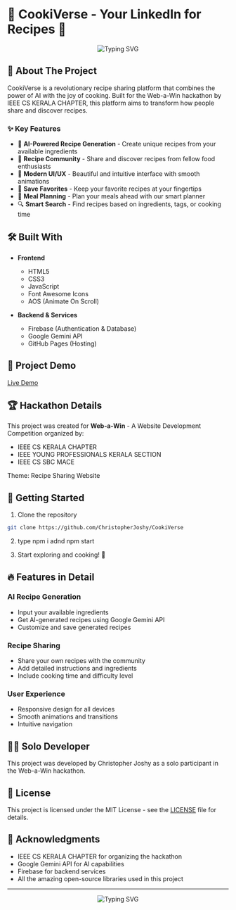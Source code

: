 # 🍳 CookiVerse - Your LinkedIn for Recipes 🥘

<div align="center">
  <img src="https://readme-typing-svg.herokuapp.com?font=Fira+Code&weight=500&size=40&pause=1000&color=FF6B6B&center=true&vCenter=true&random=false&width=600&height=100&lines=Share+%7C+Discover+%7C+Create" alt="Typing SVG" />
</div>

## 🚀 About The Project

CookiVerse is a revolutionary recipe sharing platform that combines the power of AI with the joy of cooking. Built for the Web-a-Win hackathon by IEEE CS KERALA CHAPTER, this platform aims to transform how people share and discover recipes.

### ✨ Key Features

- 🤖 **AI-Powered Recipe Generation** - Create unique recipes from your available ingredients
- 👥 **Recipe Community** - Share and discover recipes from fellow food enthusiasts
- 📱 **Modern UI/UX** - Beautiful and intuitive interface with smooth animations
- 🔖 **Save Favorites** - Keep your favorite recipes at your fingertips
- 📅 **Meal Planning** - Plan your meals ahead with our smart planner
- 🔍 **Smart Search** - Find recipes based on ingredients, tags, or cooking time

## 🛠️ Built With

- **Frontend**
  - HTML5
  - CSS3
  - JavaScript
  - Font Awesome Icons
  - AOS (Animate On Scroll)

- **Backend & Services**
  - Firebase (Authentication & Database)
  - Google Gemini API
  - GitHub Pages (Hosting)

## 🎯 Project Demo

[Live Demo](https://cookiverse.onrender.com/)

## 🏆 Hackathon Details

This project was created for **Web-a-Win** - A Website Development Competition organized by:
- IEEE CS KERALA CHAPTER
- IEEE YOUNG PROFESSIONALS KERALA SECTION
- IEEE CS SBC MACE

Theme: Recipe Sharing Website

## 🚀 Getting Started

1. Clone the repository
```bash
git clone https://github.com/ChristopherJoshy/CookiVerse
```

2. type npm i  adnd  npm start

3. Start exploring and cooking! 🍳

## 🔥 Features in Detail

### AI Recipe Generation
- Input your available ingredients
- Get AI-generated recipes using Google Gemini API
- Customize and save generated recipes

### Recipe Sharing
- Share your own recipes with the community
- Add detailed instructions and ingredients
- Include cooking time and difficulty level

### User Experience
- Responsive design for all devices
- Smooth animations and transitions
- Intuitive navigation

## 👨‍💻 Solo Developer

This project was developed by Christopher Joshy as a solo participant in the Web-a-Win hackathon.

## 📝 License

This project is licensed under the MIT License - see the [LICENSE](LICENSE) file for details.

## 🙏 Acknowledgments

- IEEE CS KERALA CHAPTER for organizing the hackathon
- Google Gemini API for AI capabilities
- Firebase for backend services
- All the amazing open-source libraries used in this project

---

<div align="center">
  <img src="https://readme-typing-svg.herokuapp.com?font=Fira+Code&weight=500&size=30&pause=1000&color=FF6B6B&center=true&vCenter=true&random=false&width=600&height=100&lines=Happy+Cooking!+%F0%9F%8D%B3" alt="Typing SVG" />
</div> 
